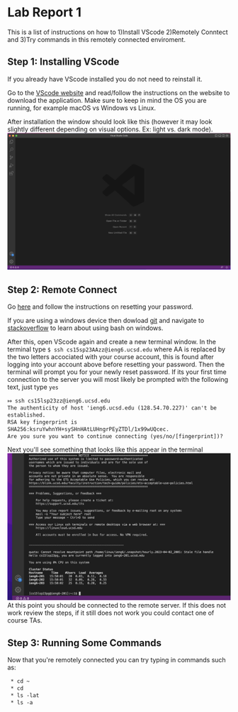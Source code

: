 # Lab Report 1
This is a list of instructions on how to 1)Install VScode 2)Remotely Conntect and 3)Try commands in this remotely connected enviroment.

## Step 1: Installing VScode
If you already have VScode installed you do not need to reinstall it. 

Go to the [VScode website](https://code.visualstudio.com) and read/follow the instructions on the website to download the application. Make sure to keep in mind the OS you are running, for example macOS vs Windows vs Linux. 

After installation the window should look like this (however it may look slightly different depending on visual options. Ex: light vs. dark mode).
![Image](https://github.com/WillDiego/cse15l-lab-reports/blob/main/Screenshot%202023-04-05%20at%204.33.35%20PM.png)

## Step 2: Remote Connect
Go [here](https://sdacs.ucsd.edu/~icc/index.php) and follow the instructions on resetting your password. 

If you are using a windows device then dowload [git](https://gitforwindows.org) and navigate to [stackoverflow](https://stackoverflow.com/questions/42606837/how-do-i-use-bash-on-windows-from-the-visual-studio-code-integrated-terminal/50527994#50527994) to learn about using bash on windows.

After this, open VScode again and create a new terminal window. In the terminal type
`$ ssh cs15sp23AAzz@ieng6.ucsd.edu`
where AA is replaced by the two letters accociated with your course account, this is found after logging into your account above before resetting your password. Then the terminal will prompt you for your newly reset password.
If its your first time connection to the server you will most likely be prompted with the following text, just type `yes`

```
⤇ ssh cs15lsp23zz@ieng6.ucsd.edu
The authenticity of host 'ieng6.ucsd.edu (128.54.70.227)' can't be established.
RSA key fingerprint is SHA256:ksruYwhnYH+sySHnHAtLUHngrPEyZTDl/1x99wUQcec.
Are you sure you want to continue connecting (yes/no/[fingerprint])? 
```

Next you'll see something that looks like this appear in the terminal
![Image](https://github.com/WillDiego/cse15l-lab-reports/blob/main/Screenshot%202023-04-05%20at%203.52.19%20PM.png)
At this point you should be connected to the remote server. If this does not work review the steps, if it still does not work you could contact one of course TAs.

## Step 3: Running Some Commands
Now that you're remotely connected you can try typing in commands such as:
```
 * cd ~
 * cd
 * ls -lat
 * ls -a
 ```
